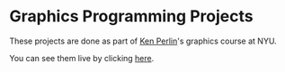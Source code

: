 # Graphics Programming Projects

These projects are done as part of [Ken Perlin](https://cs.nyu.edu/~perlin/)'s graphics course at NYU. 

You can see them live by clicking [here](https://graphics-programming-projects.web.app/index.html).
